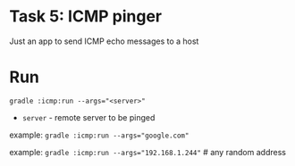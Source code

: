 # Task 5: ICMP pinger

Just an app to send ICMP echo messages to a host

# Run

`gradle :icmp:run --args="<server>"`

* `server` - remote server to be pinged

example: `gradle :icmp:run --args="google.com"`

example: `gradle :icmp:run --args="192.168.1.244"` # any random address